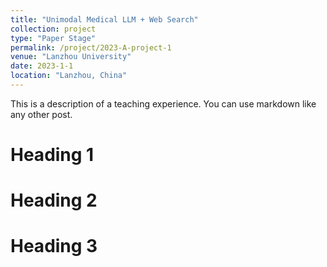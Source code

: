 ```yaml
---
title: "Unimodal Medical LLM + Web Search"
collection: project
type: "Paper Stage"
permalink: /project/2023-A-project-1
venue: "Lanzhou University"
date: 2023-1-1
location: "Lanzhou, China"
---
```


This is a description of a teaching experience. You can use markdown like any other post.

Heading 1
======

Heading 2
======

Heading 3
======

